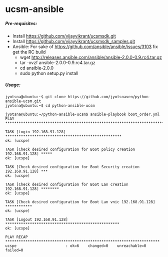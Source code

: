 # ucsm-ansible

##### Pre-requisites:
* Install https://github.com/vijayvikrant/ucsmsdk.git
* Install https://github.com/vijayvikrant/ucsmsdk_samples.git
* Ansible: For sake of https://github.com/ansible/ansible/issues/3103 fix get the RC build
    * wget http://releases.ansible.com/ansible/ansible-2.0.0-0.9.rc4.tar.gz
    * tar -xvzf ansible-2.0.0-0.9.rc4.tar.gz
    * cd ansible-2.0.0
    * sudo python setup.py install


##### Usage:
```
jyotsna@ubuntu:~$ git clone https://github.com/jyotsnaven/python-ansible-ucsm.git
jyotsna@ubuntu:~$ cd python-ansible-ucsm 

jyotsna@ubuntu:~/python-ansible-ucsm$ ansible-playbook boot_order.yml 
PLAY ***************************************************************************

TASK [Login 192.168.91.128] ****************************************************
ok: [ucspe]

TASK [Check desired configuration for Boot policy creation 192.168.91.128] *****
ok: [ucspe]

TASK [Check desired configuration for Boot Security creation 192.168.91.128] ***
ok: [ucspe]

TASK [Check desired configuration for Boot Lan creation 192.168.91.128] ********
ok: [ucspe]

TASK [Check desired configuration for Boot Lan vnic 192.168.91.128] ************
ok: [ucspe]

TASK [Logout 192.168.91.128] ***************************************************
ok: [ucspe]

PLAY RECAP *********************************************************************
ucspe                      : ok=6    changed=0    unreachable=0    failed=0   

```
